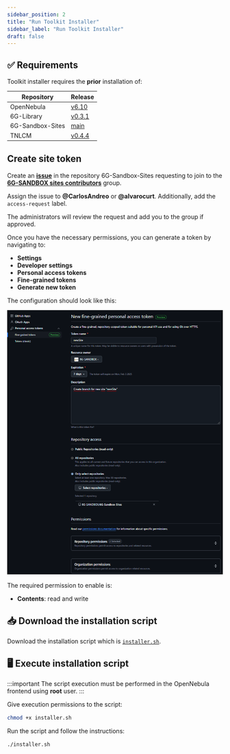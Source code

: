 ```yaml
---
sidebar_position: 2
title: "Run Toolkit Installer"
sidebar_label: "Run Toolkit Installer"
draft: false
---
```


## :white_check_mark: Requirements

Toolkit installer requires the **prior** installation of:

| Repository       | Release                                                                |
| ---------------- | ---------------------------------------------------------------------- |
| OpenNebula       | [v6.10](https://github.com/OpenNebula/one/releases/tag/release-6.10.0) |
| 6G-Library       | [v0.3.1](https://github.com/6G-SANDBOX/6G-Library/releases/tag/v0.3.1) |
| 6G-Sandbox-Sites | [main](https://github.com/6G-SANDBOX/6G-Sandbox-Sites)                 |
| TNLCM            | [v0.4.4](https://github.com/6G-SANDBOX/TNLCM/releases/tag/v0.4.4)      |

## Create site token

Create an [**issue**](https://github.com/6G-SANDBOX/6G-Sandbox-Sites/issues/new?q=is%3Aissue&template=access_request.md) in the repository 6G-Sandbox-Sites requesting to join to the [**6G-SANDBOX sites contributors**](https://github.com/orgs/6G-SANDBOX/teams/6gsandbox-sites-contributors) group.

Assign the issue to **@CarlosAndreo** or **@alvarocurt**. Additionally, add the `access-request` label.

The administrators will review the request and add you to the group if approved.

Once you have the necessary permissions, you can generate a token by navigating to:

- **Settings**
- **Developer settings**
- **Personal access tokens**
- **Fine-grained tokens**
- **Generate new token**

The configuration should look like this:

![fineGrainedToken](../../static/img/toolkit-installer/fineGrainedToken.png)

The required permission to enable is:

- **Contents**: read and write

## :inbox_tray: Download the installation script

Download the installation script which is [`installer.sh`](https://github.com/6G-SANDBOX/toolkit-installer/blob/main/scripts/installer.sh).

## :desktop_computer: Execute installation script

:::important
The script execution must be performed in the OpenNebula frontend using **root** user.
:::

Give execution permissions to the script:

```bash
chmod +x installer.sh
```

Run the script and follow the instructions:

```bash
./installer.sh
```

<!-- TODO: add video/demo how to deploy service toolkit using toolkit-installer repository -->